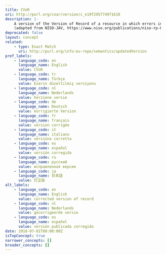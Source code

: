 ```yaml
---
title: CVoR
uri: http://purl.org/coar/version/c_e19f295774971610
description: |-
    A version of the Version of Record of a resource in which errors in the VoR have been corrected. The errors may be author errors, publisher errors, or other processing errors.
    (adapted from NISO-JAV, https://www.niso.org/publications/niso-rp-8-2008-jav)
deprecated: false
layout: concept
related:
    - type: Exact Match
      uri: http://purl.org/info:eu-repo/semantics/updatedVersion
pref_labels:
    - language_code: en
      language_name: English
      value: CVoR
    - language_code: tr
      language_name: Türkçe
      value: Eserin düzeltilmiş versiyonu
    - language_code: nl
      language_name: Nederlands
      value: herziene versie
    - language_code: de
      language_name: Deutsch
      value: korrigierte Version
    - language_code: fr
      language_name: français
      value: version corrigée
    - language_code: it
      language_name: italiano
      value: versione corretta
    - language_code: es
      language_name: español
      value: versión corregida
    - language_code: ru
      language_name: русский
      value: исправленная версия
    - language_code: ja
      language_name: 日本語
      value: 訂正版
alt_labels:
    - language_code: en
      language_name: English
      value: corrected version of record
    - language_code: nl
      language_name: Nederlands
      value: gecorrigeerde versie
    - language_code: es
      language_name: español
      value: versión publicada corregida
date: 2018-07-01T00:00:00Z
isTopConcept: true
narrower_concepts: []
broader_concepts: []
---
```


